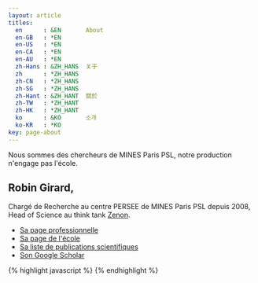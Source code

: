 ```yaml
---
layout: article
titles:
  en      : &EN       About
  en-GB   : *EN
  en-US   : *EN
  en-CA   : *EN
  en-AU   : *EN
  zh-Hans : &ZH_HANS  关于
  zh      : *ZH_HANS
  zh-CN   : *ZH_HANS
  zh-SG   : *ZH_HANS
  zh-Hant : &ZH_HANT  關於
  zh-TW   : *ZH_HANT
  zh-HK   : *ZH_HANT
  ko      : &KO       소개
  ko-KR   : *KO
key: page-about
---
```


Nous sommes des chercheurs de MINES Paris PSL, notre production n'engage pas l'école.


## Robin Girard,
Chargé de Recherche au centre PERSEE de MINES Paris PSL depuis 2008, Head of Science au think tank [Zenon](https://www.zenon.ngo/).

- [Sa page professionnelle](https://www.robingirard.eu/)
- [Sa page de l'école ](https://www.minesparis.psl.eu/Services/Annuaire/robin-girard)
- [Sa liste de publications scientifiques](http://hal-ensmp.archives-ouvertes.fr/Public/afficheRequetePubli.php?auteur_exp=robin,girard&labos_exp=2185;214579&CB_ref_biblio=oui&langue=Francais&tri_exp=annee_publi&tri_exp2=typdoc&tri_exp3=date_publi&ordre_aff=TA&Fen=Aff&css=../css/VisuRubriqueEncadre.css)
- [Son Google Scholar](https://scholar.google.fr/citations?user=cEYGStIAAAAJ&hl=fr)


{% highlight javascript %}
{% endhighlight %}
